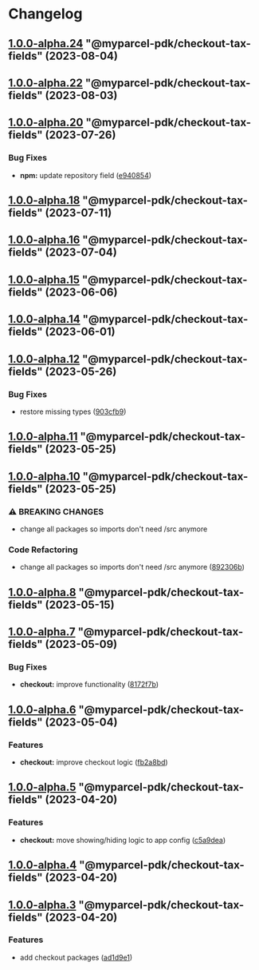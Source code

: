 # Changelog

<!-- MONODEPLOY:BELOW -->

## [1.0.0-alpha.24](https://github.com/myparcelnl/js-pdk/compare/@myparcel-pdk/checkout-tax-fields@1.0.0-alpha.23...@myparcel-pdk/checkout-tax-fields@1.0.0-alpha.24) "@myparcel-pdk/checkout-tax-fields" (2023-08-04)

## [1.0.0-alpha.22](https://github.com/myparcelnl/js-pdk/compare/@myparcel-pdk/checkout-tax-fields@1.0.0-alpha.21...@myparcel-pdk/checkout-tax-fields@1.0.0-alpha.22) "@myparcel-pdk/checkout-tax-fields" (2023-08-03)

## [1.0.0-alpha.20](https://github.com/myparcelnl/js-pdk/compare/@myparcel-pdk/checkout-tax-fields@1.0.0-alpha.19...@myparcel-pdk/checkout-tax-fields@1.0.0-alpha.20) "@myparcel-pdk/checkout-tax-fields" (2023-07-26)

### Bug Fixes

- **npm:** update repository
  field ([e940854](https://github.com/myparcelnl/js-pdk/commit/e940854ba1d99c0fcdada8b66f88a7c7e6060272))

## [1.0.0-alpha.18](https://github/myparcelnl/js-pdk/compare/@myparcel-pdk/checkout-tax-fields@1.0.0-alpha.17...@myparcel-pdk/checkout-tax-fields@1.0.0-alpha.18) "@myparcel-pdk/checkout-tax-fields" (2023-07-11)

## [1.0.0-alpha.16](https://github/myparcelnl/js-pdk/compare/@myparcel-pdk/checkout-tax-fields@1.0.0-alpha.15...@myparcel-pdk/checkout-tax-fields@1.0.0-alpha.16) "@myparcel-pdk/checkout-tax-fields" (2023-07-04)

## [1.0.0-alpha.15](https://github/myparcelnl/js-pdk/compare/@myparcel-pdk/checkout-tax-fields@1.0.0-alpha.14...@myparcel-pdk/checkout-tax-fields@1.0.0-alpha.15) "@myparcel-pdk/checkout-tax-fields" (2023-06-06)

## [1.0.0-alpha.14](https://github/myparcelnl/js-pdk/compare/@myparcel-pdk/checkout-tax-fields@1.0.0-alpha.13...@myparcel-pdk/checkout-tax-fields@1.0.0-alpha.14) "@myparcel-pdk/checkout-tax-fields" (2023-06-01)

## [1.0.0-alpha.12](https://github/myparcelnl/js-pdk/compare/@myparcel-pdk/checkout-tax-fields@1.0.0-alpha.11...@myparcel-pdk/checkout-tax-fields@1.0.0-alpha.12) "@myparcel-pdk/checkout-tax-fields" (2023-05-26)

### Bug Fixes

- restore missing types ([903cfb9](https://github/myparcelnl/js-pdk/commit/903cfb95f161bb5b49fbb91c4f96a7e44c524db8))

## [1.0.0-alpha.11](https://github/myparcelnl/js-pdk/compare/@myparcel-pdk/checkout-tax-fields@1.0.0-alpha.10...@myparcel-pdk/checkout-tax-fields@1.0.0-alpha.11) "@myparcel-pdk/checkout-tax-fields" (2023-05-25)

## [1.0.0-alpha.10](https://github/myparcelnl/js-pdk/compare/@myparcel-pdk/checkout-tax-fields@1.0.0-alpha.9...@myparcel-pdk/checkout-tax-fields@1.0.0-alpha.10) "@myparcel-pdk/checkout-tax-fields" (2023-05-25)

### ⚠ BREAKING CHANGES

- change all packages so imports don't need /src anymore

### Code Refactoring

- change all packages so imports don't need /src
  anymore ([892306b](https://github/myparcelnl/js-pdk/commit/892306bd3307fe8d5d011bbf6eb7654f7365347a))

## [1.0.0-alpha.8](https://github/myparcelnl/js-pdk/compare/@myparcel-pdk/checkout-tax-fields@1.0.0-alpha.7...@myparcel-pdk/checkout-tax-fields@1.0.0-alpha.8) "@myparcel-pdk/checkout-tax-fields" (2023-05-15)

## [1.0.0-alpha.7](https://github/myparcelnl/js-pdk/compare/@myparcel-pdk/checkout-tax-fields@1.0.0-alpha.6...@myparcel-pdk/checkout-tax-fields@1.0.0-alpha.7) "@myparcel-pdk/checkout-tax-fields" (2023-05-09)

### Bug Fixes

- **checkout:** improve
  functionality ([8172f7b](https://github/myparcelnl/js-pdk/commit/8172f7b72182253b87a5ab611f1aa9807cc6e63c))

## [1.0.0-alpha.6](https://github/myparcelnl/js-pdk/compare/@myparcel-pdk/checkout-tax-fields@1.0.0-alpha.5...@myparcel-pdk/checkout-tax-fields@1.0.0-alpha.6) "@myparcel-pdk/checkout-tax-fields" (2023-05-04)

### Features

- **checkout:** improve checkout
  logic ([fb2a8bd](https://github/myparcelnl/js-pdk/commit/fb2a8bd4b9404cac0fe600526d85465e3a1ee5f9))

## [1.0.0-alpha.5](https://github/myparcelnl/js-pdk/compare/@myparcel-pdk/checkout-tax-fields@1.0.0-alpha.4...@myparcel-pdk/checkout-tax-fields@1.0.0-alpha.5) "@myparcel-pdk/checkout-tax-fields" (2023-04-20)

### Features

- **checkout:** move showing/hiding logic to app
  config ([c5a9dea](https://github/myparcelnl/js-pdk/commit/c5a9dea4463efb3d293406e05fa010312faca76a))

## [1.0.0-alpha.4](https://github/myparcelnl/js-pdk/compare/@myparcel-pdk/checkout-tax-fields@1.0.0-alpha.3...@myparcel-pdk/checkout-tax-fields@1.0.0-alpha.4) "@myparcel-pdk/checkout-tax-fields" (2023-04-20)

## [1.0.0-alpha.3](https://github/myparcelnl/js-pdk/compare/@myparcel-pdk/checkout-tax-fields@1.0.0-alpha.2...@myparcel-pdk/checkout-tax-fields@1.0.0-alpha.3) "@myparcel-pdk/checkout-tax-fields" (2023-04-20)

### Features

- add checkout packages ([ad1d9e1](https://github/myparcelnl/js-pdk/commit/ad1d9e1f027af9e6124f8266f64edc0509e22a9d))
